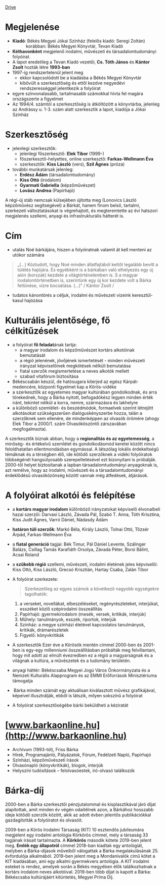 [Drive](https://docs.google.com/document/d/16K71BqOSxOpDTY19gs14w1DR5BI3mvUX/edit)

# Megjelenése

- **Kiadó**: Békés Megyei Jókai Színház (felelős kiadó: Seregi Zoltán)
           korábban: Békés Megyei Könyvtár, Tevan Kiadó
- **Kéthavonként** megjelenő irodalmi, művészeti és társadalomtudományi folyóirat.
- A lapot eredetileg a Tevan Kiadó vezetői, **Cs. Tóth János** és **Kántor Zsolt** hozták létre **1993-ban**
- 1997-ig rendszertelenül jelent meg 
	- ekkor kapcsolódott be a kiadásba a Békés Megyei Könyvtár
	- kibővült a szerkesztőség és ettől kezdve negyedévi rendszerességgel jelentkezik a folyóirat 
- egyre színvonalasabb, tartalmasabb számokkal hívta fel magára országszerte a figyelmet
- Az 1994/4. számtól a szerkesztőség is átköltözött a könyvtárba, jelenleg az Andrássy u. 1-3. szám alatt szerkesztik a lapot, kiadója a Jókai Színház

# Szerkesztőség

- jelenlegi szerkesztők:
	- jelenlegi főszerkesztő: **Elek Tibor** (1999-)
	- főszerkesztő-helyettes, online szerkesztő: **Farkas-Wellmann Éva**
	- szerkesztők: **Kiss László** (vers), **Szil Ágnes** (próza)
- további munkatársak jelenleg:
	- **Erdész Ádám** (társadalomtudomány)
	- **Kiss Ottó** (irodalom)
	- **Gyarmati Gabriella** (képzőművészet)
	- **Lovász Andrea** (Papírhajó)

A régi-új stáb nemcsak külsejében újította meg (Lonovics László képzőművész segítségével) a Bárkát, hanem finom belső, tartalmi, szerkezeti változtatásokat is végrehajtott, és megteremtette az évi hatszori megjelenés szellemi, anyagi és infrastrukturális hátterét is.

# Cím

- utalás Noé bárkájára, hiszen a folyóiratnak valamit át kell menteni az utókor számára
> „(…) Köztudott, hogy Noé minden állatfajtából kettőt legalább bevitt a túlélés hajójára. És egyébként is a bárkában való elhelyezés egy új aión (korszak) kezdete a világtörténelemben is. S a magyar irodalomtörténetben is, szerintünk egy új kor kezdete volt a Bárka feltűnése, vízre bocsátása. (…)”
> 	/ Kántor Zsolt /
- tudatos kánontörés a céljuk, irodalmi és művészeti vizeink keresztül-kasul hajózása  

# Kulturális jelentősége, fő célkitűzések

- a folyóirat **fő feladat**ának tartja: 
	- a magyar irodalom és képzőművészet kortárs alkotóinak bemutatását
	- a régió jelenének, jövőjének ismertetését
	- minden művészeti irányzat képviselőinek megkötések nélküli bemutatása 
	- fiatal szerzők megismertetése a neves alkotók mellett
	- szabad vitafórum biztosítása 
- Békéscsabán készül, de hatósugara kiterjed az egész Kárpát-medencére, központi figyelmet kap a Körös-vidéke
- a szerkesztők az egyetemes magyar kultúrában gondolkodnak, és arra törekednek, hogy a Bárka nyitott, befogadókész legyen minden érték iránt, tekintet nélkül a korra, nemre, származásra és lakhelyre
- a különböző szemlélet- és beszédmódok, formaelvek szerint létrejött alkotásokat szükségszerűen dialóguskényszerbe hozza, talán a szerzőknek sem ellenére, de mindenképpen az olvasók örömére (ahogy Elek Tibor a 2000/1. szám Olvasóköszöntő zárszavában megfogalmazta).

A szerkesztők bíznak abban, hogy a **regionalitás és az egyetemesség**, a minőség- és értékelvű szemlélet és gondolkodásmód keretei között nincs feloldhatatlan ellentmondásban egymással. A látszólag lokális érdekeltségű témáknak és a térségben élő, ide kötődő szerzőknek a vidéki folyóiratok többségénél hangsúlyosabb szerepeltetésével ezt bizonyítani is próbálják. 2000-től helyet biztosítanak a lapban társadalomtudományi anyagoknak is, azt remélve, hogy az irodalmi, művészeti és a társadalomtudományi érdeklődésű olvasóközönség között vannak még átfedések, átjárások.

# A folyóirat alkotói és felépítése

- a **kortárs magyar irodalom** különböző irányzatokat képviselő élvonalbeli hazai szerzői: Darvasi László, Závada Pál, Szabó T. Anna, Tóth Krisztina, Kiss Judit Ágnes, Varró Dániel, Nádasdy Ádám
- **határon túli szerzők**: Markó Béla, Király László, Tolnai Ottó, Tőzsér Árpád, Farkas-Wellmann Éva
- a **fiatal generáció** tagjai: Bék Timur, Pál Dániel Levente, Szálinger Balázs, Csillag Tamás Karafiáth Orsolya, Závada Péter, Borsi Bálint, Acsai Roland
- a **szűkebb régió** szellemi, művészeti, irodalmi életének jeles képviselői: Kiss Ottó, Kiss László, Grecsó Krisztián, Hartay Csaba, Zalán Tibor

- A folyóirat szerkezete: 
	> Szerkezetileg az egyes számok a következő nagyobb egységekre tagolhatók: 

	1. a verseket, novellákat, elbeszéléseket, regényrészleteket, interjúkat, esszéket közlő szépirodalmi összeállítás
	2. Papírhajó: gyermekirodalom (mesék, versek, kritikák, interjúk)
	3. Műhely: tanulmányok, esszék, riportok, interjúk
	4. Színház: a megye színházi életével kapcsolatos tanulmányok, kritikák, drámarészletek
	5. Figyelő: könyvkritikák
    
- A szerkesztők Ezer éve a Körösök mentén címmel 2000-ben és 2001-ben is egy-egy millenniumi összeállításban próbálták meg felvillantani, hogy mit adott az elmúlt évezredben ez a régió a magyarságnak és a világnak a kultúra, a művészetek és a tudomány területén.
- anyagi háttér: Békéscsaba Megyei Jogú Város Önkormányzata és a Nemzeti Kulturális Alapprogram és az EMMI Erőforrások Minisztériuma támogatja
-  Bárka minden számát egy aktuálisan kiválasztott művész grafikájával, képeivel illusztrálják, ebből is látszik, milyen sokszínű a folyóirat
- A folyóirat szerkesztőségébe bárki beküldheti a kéziratát  

# [www.barkaonline.hu](http://www.barkaonline.hu)

- Archívum (1993-tól), Friss Bárka
- Hírek, Programajánló, Pályázatok, Fórum, Fedélzeti Napló, Papírhajó
- Színházi, képzőművészeti írások
- Olvasónapló (könyvkritikák), blogok, interjúk
- Helyszíni tudósítások – felolvasóestek, író-olvasó találkozók

# Bárka-díj

2000-ben a Bárka szerkesztői pénzjutalommal és kisplasztikával járó díjat alapítottak, amit minden év végén odaítélnek azon, a Bárkához hosszabb ideje kötődő szerzők között, akik az adott évben jelentős publikációkkal gazdagították a folyóiratot és olvasóit. 

2009-ben a Körös Irodalmi Társaság (KIT) 10 esztendős jubileumára megjelent egy irodalmi antológia Körkörös címmel, mely a társaság 33 tagjának írásait tartalmazta. A **Körkörös** második kötete 2019-ben jelent meg. **Emlék egy állapotról** címmel 2018-ban kiadtak egy antológiát, melyben a Bárka-díjasok műveiből válogattak a Bárka megalakulásának 25. évfordulója alkalmából. 2019-ben jelent meg a Mondanivalók című kötet a KIT kiadásában, ami egy alkalmi gyermekvers antológia. A KIT irodalmi esteket is rendez, amelyek során a Békés megyében élők találkozhatnak a kortárs irodalom neves alkotóival. 2019-ben több díjat is kapott a Bárka: Békéscsaba kultúrájáért kitüntetés, Megyei Príma Díj.
